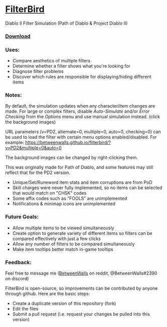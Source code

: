 # [FilterBird](https://betweenwalls.github.io/filterbird/)
Diablo II Filter Simulation (Path of Diablo & Project Diablo II)

### [Download](https://github.com/BetweenWalls/filterbird/archive/master.zip)

### Uses:
* Compare aesthetics of multiple filters
* Determine whether a filter shows what you're looking for
* Diagnose filter problems
* Discover which rules are responsible for displaying/hiding different items

### Notes:
By default, the simulation updates when any character/item changes are made. For large or complex filters, disable *Auto-Simulate* and/or *Error Checking* from the *Options* menu and use manual simulation instead. (click the background images)

URL parameters (v=PD2, alternate=0, multiple=0, auto=0, checking=0) can be used to load the filter with certain menu options enabled/disabled. For example: https://betweenwalls.github.io/filterbird/?v=PD2&multiple=0&auto=0

The background images can be changed by right-clicking them.

This was originally made for Path of Diablo, and some features may still reflect that for the PD2 version.
* Unique/Set/Runeword item stats and item corruptions are from PoD
* Skill charges were never fully implemented, so no items can be selected that would match on "CHSK" codes
* Some affix codes such as "FOOLS" are unimplemented
* Notifications & minimap icons are unimplemented

### Future Goals:
* Allow multiple items to be viewed simultaneously
* Create option to generate variety of different items so filters can be compared effectively with just a few clicks
* Allow any number of filters to be compared simultaneously
* Make item tooltips better match in-game tooltips

### Feedback:
Feel free to message me ([BetweenWalls](https://www.reddit.com/message/compose/?to=BetweenWalls) on reddit, @BetweenWalls#2390 on discord)

FilterBird is open-source, so improvements can be contributed by anyone through github. Here are the basic steps:
* Create a duplicate version of this repository (fork)
* Edit the files
* Submit a pull request (i.e. request your changes be pulled into this version)